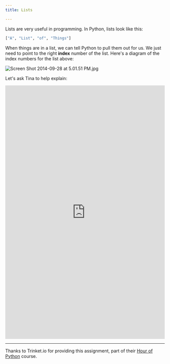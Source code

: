 ```yaml
---
title: Lists

---
```



Lists are very useful in programming.  In Python, lists look like this:

```python
["A", "List", "of", "Things"]
```

When things are in a list, we can tell Python to pull them out for us.  We just need to point to the right **index** number of the list.  Here's a diagram of the index numbers for the list above:

![Screen Shot 2014-09-28 at 5.01.51 PM.jpg](/api/files/5428a1b8d61e38df4eca1d46/Screen-Shot-2014-09-28-at-5-01-51-PM.jpeg "Screen Shot 2014-09-28 at 5.01.51 PM.jpg")

Let's ask Tina to help explain:

<iframe width="100%" height="800" src="https://trinket.io/tools/1.0/jekyll/embed/python#code=import%20turtle%0Atina%20%3D%20turtle.Turtle%28%29%0Atina.shape%28%27turtle%27%29%0A%0Atina.penup%28%29%0Ax%20%3D%20-80%3B%20y%20%3D%20175%3B%20tina.goto%28x%2C%20y%29%0A%0Aour_list%20%3D%20%5B%22A%22%2C%20%22List%22%2C%20%22of%22%2C%20%22Things%22%5D%0A%0Atina.write%28%22The%20code%20our_list%5B0%5D%20gives%20us%20the%20first%20thing%20in%20the%20list%3A%22%29%0Atina.goto%28x%20%2B%2010%2C%20y%20-20%29%3B%20y%20%3D%20tina.pos%28%29%5B1%5D%0Atina.write%28our_list%5B0%5D%29%0Atina.goto%28x%2C%20y%20-20%29%3B%20y%20%3D%20tina.pos%28%29%5B1%5D%0Atina.write%28%22The%20code%20our_list%5B1%5D%20gives%20us%20the%20second%20thing%20in%20the%20list%3A%22%29%0Atina.goto%28x%20%2B%2010%2C%20y%20-20%29%3B%20y%20%3D%20tina.pos%28%29%5B1%5D%0Atina.write%28our_list%5B1%5D%29%0Atina.goto%28x%2C%20y%20-20%29%3B%20x%2C%20y%20%3D%20tina.pos%28%29%0Atina.write%28%22The%20code%20our_list%5B2%5D%20gives%20us%20the%20third%20thing%20in%20the%20list%3A%22%29%0Atina.goto%28x%20%2B%2010%2C%20y%20-20%29%3B%20y%20%3D%20tina.pos%28%29%5B1%5D%0Atina.write%28our_list%5B2%5D%29%0Atina.goto%28x%2C%20y%20-20%29%3B%20y%20%3D%20tina.pos%28%29%5B1%5D%0Atina.write%28%22The%20code%20our_list%5B3%5D%20gives%20us%20the%20third%20thing%20in%20the%20list%3A%22%29%0Atina.goto%28x%20%2B%2010%2C%20y%20-20%29%3B%20y%20%3D%20tina.pos%28%29%5B1%5D%0Atina.write%28our_list%5B3%5D%29%0Atina.goto%28x%2C%20y%20-40%29%3By%20%3D%20tina.pos%28%29%5B1%5D%0Atina.write%28%22And%20here%27s%20the%20whole%20list%20again%3A%22%29%0Atina.goto%28x%20%2B%2010%2C%20y%20-20%29%3B%20y%20%3D%20tina.pos%28%29%5B1%5D%0Atina.write%28str%28our_list%29%29%0Atina.goto%280%2C-160%29" frameborder="0" marginwidth="0" marginheight="0" allowfullscreen></iframe>


---

Thanks to Trinket.io for providing this assignment, 
part of their [Hour of Python](https://hourofpython.com/a-visual-introduction-to-python/) 
course.
